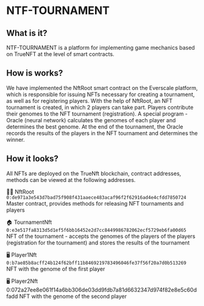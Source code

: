 # NTF-TOURNAMENT

<h2>What is it?</h2>
  NTF-TOURNAMENT is a platform for implementing game mechanics based on TrueNFT at the level of smart contracts.
  
<h2>How is works?</h2>
  We have implemented the NftRoot smart contract on the Everscale platform, which is responsible for issuing NFTs necessary for creating a tournament, as well as for registering players.
  With the help of NftRoot, an NFT tournament is created, in which 2 players can take part.
Players contribute their genomes to the NFT tournament (registration). A special program - Oracle (neural network) calculates the genomes of each player and determines the best genome.
  At the end of the tournament, the Oracle records the results of the players in the NFT tournament and determines the winner.

<h2>How it looks?</h2>
  All NFTs are deployed on the TrueNft blockchain, contract addresses, methods can be viewed at the following addresses.
    
👩‍🚀 NftRoot
```0:de971a3e543d7bad75f908f431aaece483acaf96f2f62916ad4e4cfdd7850724```
Master contract, provides methods for releasing NFT tournaments and players

🏠 TournamentNft
```0:e3e517fa8313d5d1ef5f6bb16452e2d7cc8449986782062ecf5729eb6fa00d65```
NFT of the tournament - accepts the genomes of the players of the players (registration for the tournament) and stores the results of the tournament

🖥 Player1Nft
```0:b7ae85b8acff24b124f62bff11b8469219783496046fe37f56f20a7d0b513269```
NFT with the genome of the first player
  
🖥 Player2Nft
0:072a27ee8e061f14a6bb306de03dd9fdb7a81d6632347d974f82e8e5c60dfadd
NFT with the genome of the second player
